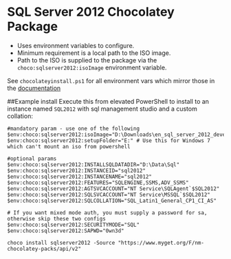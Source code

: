 # SQL Server 2012 Chocolatey Package
* Uses environment variables to configure.
* Minimum requirement is a local path to the ISO image.
* Path to the ISO is supplied to the package via the `choco:sqlserver2012:isoImage` environment variable.

See `chocolateyinstall.ps1` for all environment vars which mirror those in the [documentation](https://technet.microsoft.com/en-us/library/ms144259%28v=sql.110%29.aspx)

##Example install
Execute this from elevated PowerShell to install to an instance named `SQL2012` with sql management studio and a custom collation:

	#mandatory param - use one of the following
	$env:choco:sqlserver2012:isoImage="D:\Downloads\en_sql_server_2012_developer_edition_with_service_pack_3_x86_dvd_7286785.iso"
	$env:choco:sqlserver2012:setupFolder="E:" # Use this for Windows 7 which can't mount an iso from powershell 
	
	#optional params
	$env:choco:sqlserver2012:INSTALLSQLDATADIR="D:\Data\Sql"
	$env:choco:sqlserver2012:INSTANCEID="sql2012"
	$env:choco:sqlserver2012:INSTANCENAME="sql2012"
	$env:choco:sqlserver2012:FEATURES="SQLENGINE,SSMS,ADV_SSMS"
	$env:choco:sqlserver2012:AGTSVCACCOUNT="NT Service\SQLAgent`$SQL2012"
	$env:choco:sqlserver2012:SQLSVCACCOUNT="NT Service\MSSQL`$SQL2012"
	$env:choco:sqlserver2012:SQLCOLLATION="SQL_Latin1_General_CP1_CI_AS"
	
	# If you want mixed mode auth, you must supply a password for sa, otherwise skip these two configs
	$env:choco:sqlserver2012:SECURITYMODE="SQL"                
	$env:choco:sqlserver2012:SAPWD="0wn3d"

	choco install sqlserver2012 -Source "https://www.myget.org/F/nm-chocolatey-packs/api/v2"












